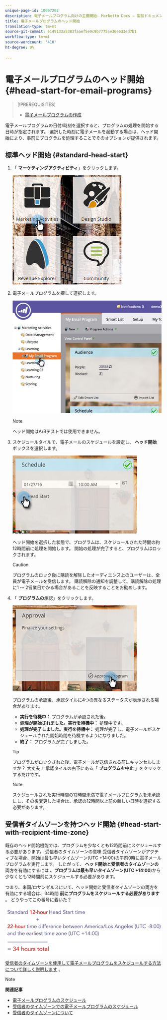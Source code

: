 ```yaml
---
unique-page-id: 10097202
description: 電子メールプログラム向けの主要開始- Marketto Docs — 製品ドキュメント
title: 電子メールプログラムのヘッド開始
translation-type: tm+mt
source-git-commit: e149133a5383faaef5e9c9b7775ae36e633ed7b1
workflow-type: tm+mt
source-wordcount: '410'
ht-degree: 0%

---
```



# 電子メールプログラムのヘッド開始 {#head-start-for-email-programs}

>[!PREREQUISITES]
>
>* [電子メールプログラムの作成](../../../../product-docs/email-marketing/email-programs/creating-an-email-program/create-an-email-program.md)

>



電子メールプログラムの日付/時刻を選択すると、プログラムの処理を開始する日時が指定されます。 選択した時刻に電子メールを起動する場合は、ヘッド開始により、事前にプログラムを処理することでそのオプションが提供されます。

## 標準ヘッド開始 {#standard-head-start}

1. 「 **マーケティングアクティビティ**」をクリックします。

   ![](assets/one-1.png)

1. 電子メールプログラムを探して選択します。

   ![](assets/selectemailprogram-4.jpg)

   >[!NOTE]
   >
   >ヘッド開始はA/Bテストでは使用できません。

1. スケジュールタイルで、電子メールのスケジュールを設定し、 **ヘッド開始** ボックスを選択します。

   ![](assets/three-1.png)

   ヘッド開始を選択した状態で、プログラムは、スケジュールされた時間の約12時間前に処理を開始します。 開始の処理が完了すると、プログラムはロックされます。

   >[!CAUTION]
   >
   >プログラムのロック後に購読を解除したオーディエンス上のユーザーは、全員が電子メールを受信します。 購読解除の通知を調整して、購読解除の処理に1 ～ 2営業日かかる場合があることを反映することをお勧めします。

1. 「 **プログラムの**&#x200B;承認」をクリックします。

   ![](assets/four-1.png)

   プログラムの承認後、承認タイルに4つの異なるステータスが表示される場合があります。

   * **実行を待機中：** プログラムが承認された後。
   * **処理が開始されました。実行を待機中：** 処理中です。
   * **処理が完了しました。実行を待機中：** 処理が完了し、電子メールがスケジュールされた開始時間を待機するようになりました。
   * **終了：** プログラムが完了しました。

   >[!TIP]
   >
   >プログラムがロックされた後、電子メールが送信される前にキャンセルしますか？ 大丈夫！ 承認タイルの右下にある「 **プログラムを中止** 」をクリックするだけです。

   >[!NOTE]
   >
   >スケジュールされた実行時間の12時間未満で電子メールプログラムを未承認にし、その後変更した場合は、承認の12時間以上前の新しい日時を選択する必要があります。

## 受信者タイムゾーンを持つヘッド開始 {#head-start-with-recipient-time-zone}

既存のヘッド開始機能では、プログラムを少なくとも12時間前にスケジュールする必要があります。 受信者のタイムゾーンの意味 受信者タイムゾーンがアクティブな場合、開始は最も早いタイムゾーン(UTC +14:00)の午前0時に電子メールプログラムを実行します。 したがって、 **ヘッド開始と受信者のタイムゾーンの** 両方を有効にするには **、プログラムは最も早いタイムゾーン(UTC +14:00**)から少なくとも12時間前にスケジュールする必要があります。

つまり、米国/ロサンゼルスにいて、ヘッド開始と受信者タイムゾーンの両方を有効にする場合は、34時間 **前にプログラムをスケジュールする必要があります** 。 どうやってこの番号に着いた？

![](assets/image2017-12-5-13-3a11-3a46.png)

[受信者のタイムゾーンを使用して電子メールプログラムをスケジュールする方法について詳しく説明します](scheduling-with-recipient-time-zone/schedule-email-programs-with-recipient-time-zone.md) 。

>[!NOTE]
>
>**関連記事**
>
>* [電子メールプログラムのスケジュール](schedule-your-email-program.md)
>* [受信者のタイムゾーンでの電子メールプログラムのスケジュール](scheduling-with-recipient-time-zone/schedule-email-programs-with-recipient-time-zone.md)
>* [受信者のタイムゾーンについて](scheduling-with-recipient-time-zone/understanding-recipient-time-zone.md)

>



